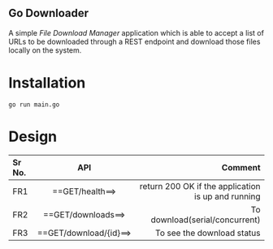 ## Go Downloader
A simple *File Download Manager* application which is able to accept a list of URLs to be downloaded through a REST endpoint and download those files locally on the system.
# Installation
```
go run main.go
```
# Design 
| Sr No.       | API                      | Comment    |
| :------      | :--------------:         | ----:      |
|    FR1       | ==GET/health==>          | return 200 OK if the application is up and running     |
|      FR2     | ==GET/downloads==>       | To download(serial/concurrent)     |
| FR3          |  ==GET/download/{id}==>  | To see the download status     |

